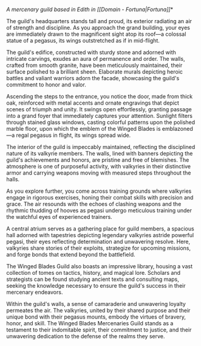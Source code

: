 
*A mercenary guild based in Edith in [[Domain - Fortuna|Fortuna]]**

The guild's headquarters stands tall and proud, its exterior radiating an air of strength and discipline. As you approach the grand building, your eyes are immediately drawn to the magnificent sight atop its roof—a colossal statue of a pegasus, its wings outstretched as if in mid-flight.

The guild's edifice, constructed with sturdy stone and adorned with intricate carvings, exudes an aura of permanence and order. The walls, crafted from smooth granite, have been meticulously maintained, their surface polished to a brilliant sheen. Elaborate murals depicting heroic battles and valiant warriors adorn the facade, showcasing the guild's commitment to honor and valor.

Ascending the steps to the entrance, you notice the door, made from thick oak, reinforced with metal accents and ornate engravings that depict scenes of triumph and unity. It swings open effortlessly, granting passage into a grand foyer that immediately captures your attention. Sunlight filters through stained glass windows, casting colorful patterns upon the polished marble floor, upon which the emblem of the Winged Blades is emblazoned—a regal pegasus in flight, its wings spread wide.

The interior of the guild is impeccably maintained, reflecting the disciplined nature of its valkyrie members. The walls, lined with banners depicting the guild's achievements and honors, are pristine and free of blemishes. The atmosphere is one of purposeful activity, with valkyries in their distinctive armor and carrying weapons moving with measured steps throughout the halls.

As you explore further, you come across training grounds where valkyries engage in rigorous exercises, honing their combat skills with precision and grace. The air resounds with the echoes of clashing weapons and the rhythmic thudding of hooves as pegasi undergo meticulous training under the watchful eyes of experienced trainers.

A central atrium serves as a gathering place for guild members, a spacious hall adorned with tapestries depicting legendary valkyries astride powerful pegasi, their eyes reflecting determination and unwavering resolve. Here, valkyries share stories of their exploits, strategize for upcoming missions, and forge bonds that extend beyond the battlefield.

The Winged Blades Guild also boasts an impressive library, housing a vast collection of tomes on tactics, history, and magical lore. Scholars and strategists can be found studying ancient texts and consulting maps, seeking the knowledge necessary to ensure the guild's success in their mercenary endeavors.

Within the guild's walls, a sense of camaraderie and unwavering loyalty permeates the air. The valkyries, united by their shared purpose and their unique bond with their pegasus mounts, embody the virtues of bravery, honor, and skill. The Winged Blades Mercenaries Guild stands as a testament to their indomitable spirit, their commitment to justice, and their unwavering dedication to the defense of the realms they serve.